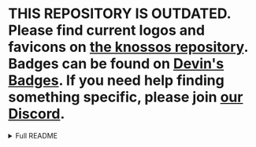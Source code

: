 # THIS REPOSITORY IS OUTDATED. Please find current logos and favicons on [the knossos repository](https://github.com/modrinth/knossos). Badges can be found on [Devin's Badges](https://intergrav.github.io/devins-badges-docs/badges/). If you need help finding something specific, please join [our Discord](https://discord.gg/modrinth-734077874708938864).

<details>
<summary>Full README</summary>

# <img height="32px" src="./Branding/Mark/mark-light.svg" /> Art

This repository contains icons and branding designed and used by Modrinth.

> Modrinth does not currently have official brand guidelines, but you are encouraged to use [Modrinth logos](./Branding/) in your project where applicable (e.g. as [a badge](./Branding/Badge/) in your README or when listing mod hosting platforms).

## Ready-to-use files

Both light and dark variants of the Modrinth logo are provided. "Light" and "dark" refer to the background color the logo will be placed on.

* [Branding](/Branding/)
  - [Mark](/Branding/Mark/) → Icon<br><img height="32px" src="./Branding/Mark/mark-light.svg" /> &nbsp; <img height="32px" src="./Branding/Mark/mark-dark.svg" /><br>
  - [Word](/Branding/Word/) → Text<br><img height="32px" src="./Branding/Word/word-light.svg" /> &nbsp; <img height="32px" src="./Branding/Word/word-dark.svg" /><br>
  - [Wordmark](/Branding/Wordmark/) → Icon and text<br><img height="32px" src="./Branding/Wordmark/wordmark-light.svg" /> &nbsp; <img height="32px" src="./Branding/Wordmark/wordmark-dark.svg" /><br>
  - [Badge](Branding/Badge/) → README badge<br><img src="./Branding/Badge/badge-light.svg" /> &nbsp; <img src="./Branding/Badge/badge-dark.svg" /><br>
  - [Favicon](Branding/Favicon/) → Favicons ([`snippet.html`](Branding/Favicon/snippet.html) contains the required HTML head tags)
* [Icons](/Icons/)
  - ... includes many icons representing categories, loaders, etc. Prefer [using the API](https://docs.modrinth.com/api-spec/#tag/tags) to get the most up-to-date icons

## Design sources
> Modrinth uses [Affinity Designer <img height="16px" src="https://cdn.serif.com/affinity/img/global/logos/affinity-designer-icon-090520190839.svg" />](https://affinity.serif.com/en-us/designer/) to create vector graphics.

* [Branding](/Branding/Branding.afdesign) → Contains all logos for the Modrinth brand
* [Icons](/Icons/Icons.afdesign) → Custom icons used for search filters

## Licensing

Put simply, [icons](./Icons/) are licensed under *CC-BY-SA-4.0*, and [branding](./Branding/) is *All rights reserved*. Refer to each subdirectory's `LICENSE.txt` for the appropriate license.

<img alt="Creative Commons License" src="https://i.creativecommons.org/l/by-sa/4.0/88x31.png" /></a>

## Contributing

Follow the [contributing guide](./CONTRIBUTING.md) to get started. Before modifying existing art, you may want to talk over proposed changes in Modrinth's Discord.

</details>
